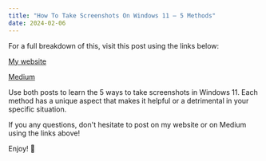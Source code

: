 ```yaml
---
title: "How To Take Screenshots On Windows 11 – 5 Methods"
date: 2024-02-06
---
```


For a full breakdown of this, visit this post using the links below:

[My website](https://mharwood.uk/how-to-take-screenshots-on-windows-11-5-methods/)

[Medium](https://medium.com/@it-delinquent/how-to-take-screenshots-on-windows-11-5-methods-5f62a929855d)

Use both posts to learn the 5 ways to take screenshots in Windows 11. Each method has a unique aspect that makes it helpful or a detrimental in your specific situation. 

If you any questions, don't hesitate to post on my website or on Medium using the links above!

Enjoy! 🎉
